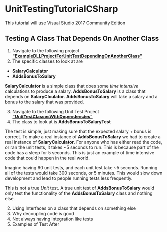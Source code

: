 # UnitTestingTutorialCSharp

This tutorial will use Visual Studio 2017 Community Edition

## Testing A Class That Depends On Another Class

1. Navigate to the following project [**"ExampleDLLProjectForUnitTestDependingOnAnotherClass"**](./SourceCode/ExampleDLLProjectForUnitTestDependingOnAnotherClass) 
2. The specific classes to look at are
- **SalaryCalculator**
- **AddsBonusToSalary**

**SalaryCalculator** is a simple class that does some *time intensive* calculations to produce a salary.
**AddsBonusToSalary** is a class that depends on **SalaryClculator**. **AddsBonusToSalary** will take a salary and a bonus to the salary that was provided.

3. Navigate to the following Unit Test Project [**"UnitTestClassesWithDependencies"**](./SourceCode/UnitTestClassesWithDependencies)
4. The class to look at is **AddsBonusToSalaryTest**

The test is simple, just making sure that the expected salary + bonus is correct. 
To make a real instance of **AddsBonusToSalary** we had to create a real instance of **SalaryCalculator**.
For anyone who has either read the code, or ran the unit tests, it takes ~5 seconds to run. This is because part of the code 
has a sleep for 5 seconds. This is just an example of time intensive code that could happen in the real world.

Imagine having 60 unit tests, and each unit test take ~5 seconds. Running all of the tests would take 300 seconds, or 5 minutes.
This would slow down development and lead to people running tests less frequently.

This is not a true *Unit* test. A true unit test of **AddsBonusToSalary** would only test the functionality of the **AddsBonusToSalary** class and nothing else.




2. Using Interfaces on a class that depends on something else 
3. Why decoupling code is good
4. Not always having integration like tests
7. Examples of Test After
